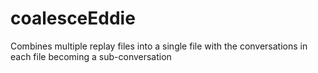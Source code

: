 # coalesceEddie
Combines multiple replay files into a single file with the conversations in each file becoming a sub-conversation
